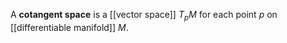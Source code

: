 A **cotangent space** is a [[vector space]] $T_p M$ for each point $p$ on [[differentiable manifold]] $M$.